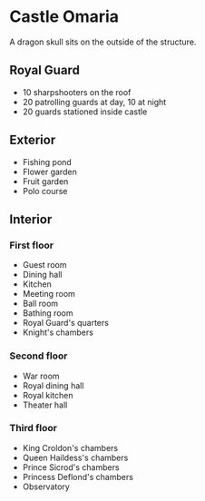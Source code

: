 # Castle Omaria
A dragon skull sits on the outside of the structure.

## Royal Guard
- 10 sharpshooters on the roof
- 20 patrolling guards at day, 10 at night
- 20 guards stationed inside castle

## Exterior
- Fishing pond
- Flower garden
- Fruit garden
- Polo course

## Interior

### First floor
- Guest room
- Dining hall
- Kitchen
- Meeting room
- Ball room
- Bathing room
- Royal Guard's quarters
- Knight's chambers

### Second floor
- War room
- Royal dining hall
- Royal kitchen
- Theater hall

### Third floor
- King Croldon's chambers
- Queen Haildess's chambers
- Prince Sicrod's chambers
- Princess Deflond's chambers
- Observatory